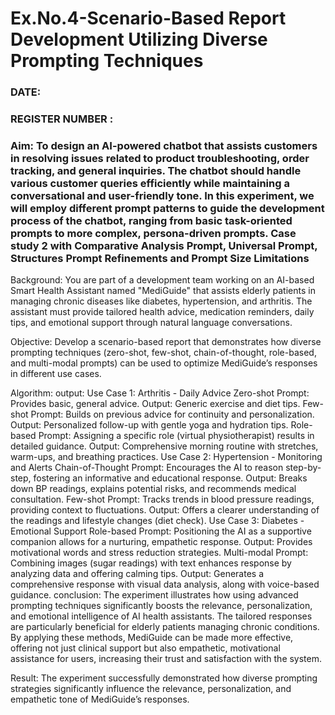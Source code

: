 # Ex.No.4-Scenario-Based Report Development Utilizing Diverse Prompting Techniques
### DATE:                                                                            
### REGISTER NUMBER : 
### Aim: To design an AI-powered chatbot that assists customers in resolving issues related to product troubleshooting, order tracking, and general inquiries. The chatbot should handle various customer queries efficiently while maintaining a conversational and user-friendly tone. In this experiment, we will employ different prompt patterns to guide the development process of the chatbot, ranging from basic task-oriented prompts to more complex, persona-driven prompts. Case study 2 with Comparative Analysis Prompt, Universal Prompt, Structures Prompt Refinements and Prompt Size Limitations

Background:
You are part of a development team working on an AI-based Smart Health Assistant named "MediGuide" that assists elderly patients in managing chronic diseases like diabetes, hypertension, and arthritis. The assistant must provide tailored health advice, medication reminders, daily tips, and emotional support through natural language conversations.

Objective:
Develop a scenario-based report that demonstrates how diverse prompting techniques (zero-shot, few-shot, chain-of-thought, role-based, and multi-modal prompts) can be used to optimize MediGuide’s responses in different use cases.

Algorithm:
output:
Use Case 1: Arthritis - Daily Advice
Zero-shot Prompt:
Provides basic, general advice.
Output: Generic exercise and diet tips.
Few-shot Prompt:
Builds on previous advice for continuity and personalization.
Output: Personalized follow-up with gentle yoga and hydration tips.
Role-based Prompt:
Assigning a specific role (virtual physiotherapist) results in detailed guidance.
Output: Comprehensive morning routine with stretches, warm-ups, and breathing practices.
Use Case 2: Hypertension - Monitoring and Alerts
Chain-of-Thought Prompt:
Encourages the AI to reason step-by-step, fostering an informative and educational response.
Output: Breaks down BP readings, explains potential risks, and recommends medical consultation.
Few-shot Prompt:
Tracks trends in blood pressure readings, providing context to fluctuations.
Output: Offers a clearer understanding of the readings and lifestyle changes (diet check).
Use Case 3: Diabetes - Emotional Support
Role-based Prompt:
Positioning the AI as a supportive companion allows for a nurturing, empathetic response.
Output: Provides motivational words and stress reduction strategies.
Multi-modal Prompt:
Combining images (sugar readings) with text enhances response by analyzing data and offering calming tips.
Output: Generates a comprehensive response with visual data analysis, along with voice-based guidance.
conclusion:
The experiment illustrates how using advanced prompting techniques significantly boosts the relevance, personalization, and emotional intelligence of AI health assistants. The tailored responses are particularly beneficial for elderly patients managing chronic conditions. By applying these methods, MediGuide can be made more effective, offering not just clinical support but also empathetic, motivational assistance for users, increasing their trust and satisfaction with the system.

Result:
The experiment successfully demonstrated how diverse prompting strategies significantly influence the relevance, personalization, and empathetic tone of MediGuide’s responses.



